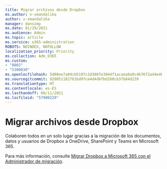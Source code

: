 ```yaml
---
title: Migrar archivos desde Dropbox
ms.author: v-smandalika
author: v-smandalika
manager: dansimp
ms.date: 01/29/2021
ms.audience: Admin
ms.topic: article
ms.service: o365-administration
ROBOTS: NOINDEX, NOFOLLOW
localization_priority: Priority
ms.collection: Adm_O365
ms.custom:
- "8002"
- "5300030"
ms.openlocfilehash: 5d08ee7a04cb5107c2d380fe3844f1acaea0a9c4b76f2ad4e4b36f469e44e9fc
ms.sourcegitcommit: 920051182781bd97ce4d4d6fbd268cb37b84d239
ms.translationtype: HT
ms.contentlocale: es-ES
ms.lasthandoff: 08/11/2021
ms.locfileid: "57900229"
---
```

# <a name="migrate-files-from-dropbox"></a>Migrar archivos desde Dropbox

Colaboren todos en un solo lugar gracias a la migración de los documentos, datos y usuarios de Dropbox a OneDrive, SharePoint y Teams en Microsoft 365.

Para más información, consulte [Migrar Dropbox a Microsoft 365 con el Administrador de migración](https://docs.microsoft.com/sharepointmigration/mm-dropbox-overview).

